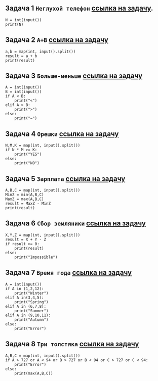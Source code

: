 ## Задача 1 `Неглухой телефон`  [ссылка на задачу](https://acmp.ru/index.asp?main=task&id_task=108&ins=1#solution).
```
N = int(input())
print(N)
```

## Задача 2 `A+B` [ссылка на задачу](https://acmp.ru/index.asp?main=task&id_task=1)
```
a,b = map(int, input().split())
result = a + b
print(result)
```

## Задача 3 `Больше-меньше` [ссылка на задачу](https://acmp.ru/index.asp?main=task&id_task=25&ins=1#solution)
```
A = int(input())
B = int(input())
if A < B:
    print("<")
elif A > B:
    print(">")
else:
    print("=")
```
## Задача 4 `Орешки` [ссылка на задачу](https://acmp.ru/index.asp?main=task&id_task=766)
```
N,M,K = map(int, input().split())
if N * M >= K:
    print("YES")
else:
    print("NO")
```
## Задача 5 `Зарплата` [ссылка на задачу](https://acmp.ru/index.asp?main=task&id_task=21)
```
A,B,C = map(int, input().split())
MinZ = min(A,B,C)
MaxZ = max(A,B,C)
result = MaxZ - MinZ
print(result)
```
## Задача 6 `Сбор земляники` [ссылка на задачу](https://acmp.ru/index.asp?main=task&id_task=755)
```
X,Y,Z = map(int, input().split())
result = X + Y - Z
if result >= 0:
    print(result)
else:
    print("Impossible")
```
## Задача 7 `Время года` [ссылка на задачу](https://acmp.ru/index.asp?main=task&id_task=892&ins=1#solution)
```
A = int(input())
if A in (1,2,12):
    print("Winter")
elif A in(3,4,5):
    print("Spring")
elif A in (6,7,8):
    print("Summer")
elif A in (9,10,11):
    print("Autumn")
else:
    print("Error")
```
## Задача 8 `Три толстяка` [ссылка на задачу](https://acmp.ru/index.asp?main=task&id_task=754)
```
A,B,C = map(int, input().split())
if A > 727 or A < 94 or B > 727 or B < 94 or C > 727 or C < 94:
    print("Error")
else:
    print(max(A,B,C))
```
